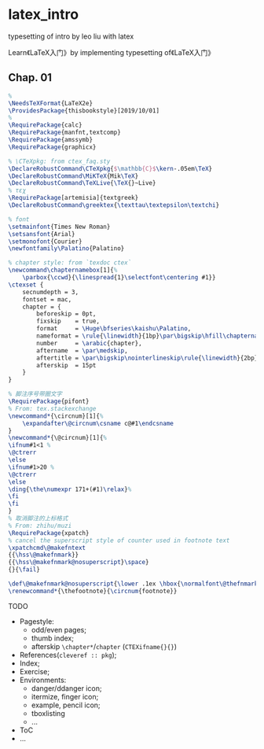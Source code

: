 

# latex_intro

typesetting of intro by leo liu with latex

Learn《LaTeX入门》by implementing typesetting of《LaTeX入门》



## Chap. 01



```latex
% 
\NeedsTeXFormat{LaTeX2e}
\ProvidesPackage{thisbookstyle}[2019/10/01]
%
\RequirePackage{calc}
\RequirePackage{manfnt,textcomp}
\RequirePackage{amssymb}
\RequirePackage{graphicx}
```



```latex
% \CTeXpkg: from ctex_faq.sty
\DeclareRobustCommand\CTeXpkg{$\mathbb{C}$\kern-.05em\TeX}
\DeclareRobustCommand\MiKTeX{Mik\TeX}
\DeclareRobustCommand\TeXLive{\TeX{}~Live}
% τεχ
\RequirePackage[artemisia]{textgreek}
\DeclareRobustCommand\greektex{\texttau\textepsilon\textchi}
```



```latex
% font
\setmainfont{Times New Roman}
\setsansfont{Arial}
\setmonofont{Courier}
\newfontfamily\Palatino{Palatino}
```



```latex
% chapter style: from `texdoc ctex`
\newcommand\chapternamebox[1]{%
    \parbox{\ccwd}{\linespread{1}\selectfont\centering #1}}
\ctexset {
    secnumdepth = 3,
    fontset = mac,
    chapter = {
        beforeskip = 0pt,
        fixskip    = true,
        format     = \Huge\bfseries\kaishu\Palatino,
        nameformat = \rule{\linewidth}{1bp}\par\bigskip\hfill\chapternamebox,
        number     = \arabic{chapter},
        aftername  = \par\medskip,
        aftertitle = \par\bigskip\nointerlineskip\rule{\linewidth}{2bp}\par,
        afterskip  = 15pt
    }
}
```



```latex
% 脚注序号带圈文字
\RequirePackage{pifont}
% From: tex.stackexchange
\newcommand*{\circnum}[1]{%
    \expandafter\@circnum\csname c@#1\endcsname
}
\newcommand*{\@circnum}[1]{%
\ifnum#1<1 %
\@ctrerr
\else
\ifnum#1>20 %
\@ctrerr
\else
\ding{\the\numexpr 171+(#1)\relax}%
\fi
\fi
}
% 取消脚注的上标格式
% From: zhihu/muzi
\RequirePackage{xpatch}
% cancel the superscript style of counter used in footnote text
\xpatchcmd\@makefntext
{{\hss\@makefnmark}}
{{\hss\@makefnmark@nosuperscript}\space}
{}{\fail}

\def\@makefnmark@nosuperscript{\lower .1ex \hbox{\normalfont\@thefnmark}}
\renewcommand*{\thefootnote}{\circnum{footnote}}
```



TODO

- Pagestyle: 
  - odd/even pages;
  - thumb index;
  - afterskip `\chapter*`/`chapter` (`CTEXifname{}{}`)
- References(`cleveref :: pkg`);
- Index;
- Exercise;
- Environments:
  - danger/ddanger icon;
  - itermize, finger icon;
  - example, pencil icon;
  - tboxlisting
  - ...
- ToC
- ...

